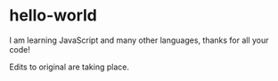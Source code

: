 # hello-world
I am learning JavaScript and many other languages, thanks for all your code!

Edits to original are taking place.
